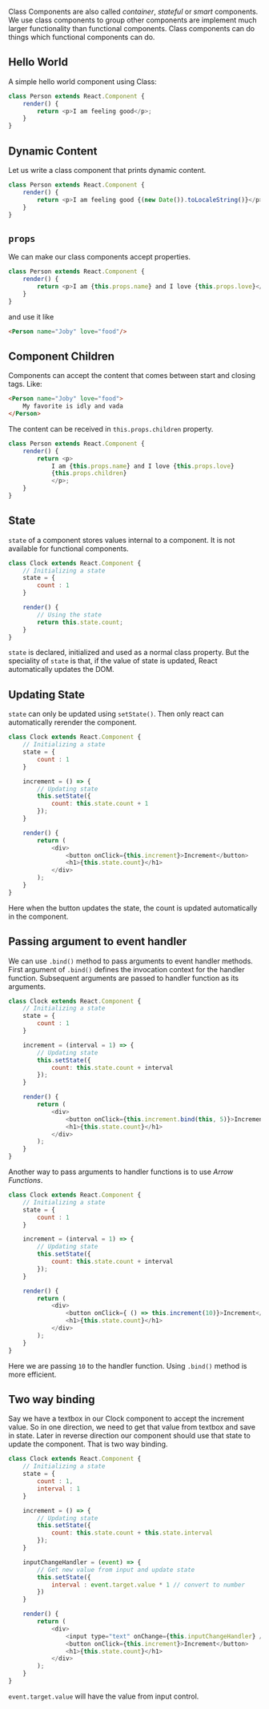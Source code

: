 Class Components are also called _container_, _stateful_ or _smart_ components. We use class components to group other components are implement much larger functionality than functional components. Class components can do things which functional components can do.

## Hello World
A simple hello world component using Class:
```javascript
class Person extends React.Component {
    render() {
        return <p>I am feeling good</p>;
    }
}
```

## Dynamic Content
Let us write a class component that prints dynamic content.
```javascript
class Person extends React.Component {
    render() {
        return <p>I am feeling good {(new Date()).toLocaleString()}</p>;
    }
}
```

## `props`
We can make our class components accept properties.
```javascript
class Person extends React.Component {
    render() {
        return <p>I am {this.props.name} and I love {this.props.love}</p>;
    }
}
```
and use it like
```html
<Person name="Joby" love="food"/>
```

## Component Children
Components can accept the content that comes between start and closing tags. Like:
```html
<Person name="Joby" love="food">
    My favorite is idly and vada
</Person>
```
The content can be received in `this.props.children` property.
```javascript
class Person extends React.Component {
    render() {
        return <p>
            I am {this.props.name} and I love {this.props.love}
            {this.props.children}
            </p>;
    }
}
```

## State
`state` of a component stores values internal to a component. It is not available for functional components.
```javascript
class Clock extends React.Component {
    // Initializing a state
    state = {
        count : 1
    }

    render() {
        // Using the state
        return this.state.count;
    }
}
```
`state` is declared, initialized and used as a normal class property. But the speciality of `state` is that, if the value of state is updated, React automatically updates the DOM.

## Updating State
`state` can only be updated using `setState()`. Then only react can automatically rerender the component.

```javascript
class Clock extends React.Component {
    // Initializing a state
    state = {
        count : 1
    }

    increment = () => {
        // Updating state
        this.setState({
            count: this.state.count + 1
        });
    }

    render() {
        return (
            <div>
                <button onClick={this.increment}>Increment</button>
                <h1>{this.state.count}</h1>
            </div>
        );
    }
}
```
Here when the button updates the state, the count is updated automatically in the component.

## Passing argument to event handler
We can use `.bind()` method to pass arguments to event handler methods. First argument of `.bind()` defines the invocation context for the handler function. Subsequent arguments are passed to handler function as its arguments.
```javascript
class Clock extends React.Component {
    // Initializing a state
    state = {
        count : 1
    }

    increment = (interval = 1) => {
        // Updating state
        this.setState({
            count: this.state.count + interval
        });
    }

    render() {
        return (
            <div>
                <button onClick={this.increment.bind(this, 5)}>Increment</button>
                <h1>{this.state.count}</h1>
            </div>
        );
    }
}
```

Another way to pass arguments to handler functions is to use _Arrow Functions_.
```javascript
class Clock extends React.Component {
    // Initializing a state
    state = {
        count : 1
    }

    increment = (interval = 1) => {
        // Updating state
        this.setState({
            count: this.state.count + interval
        });
    }

    render() {
        return (
            <div>
                <button onClick={ () => this.increment(10)}>Increment</button>
                <h1>{this.state.count}</h1>
            </div>
        );
    }
}
```
Here we are passing `10` to the handler function. Using `.bind()` method is more efficient.

## Two way binding
Say we have a textbox in our Clock component to accept the increment value. So in one direction, we need to get that value from textbox and save in state. Later in reverse direction our component should use that state to update the component. That is two way binding.
```javascript
class Clock extends React.Component {
    // Initializing a state
    state = {
        count : 1,
        interval : 1
    }

    increment = () => {
        // Updating state
        this.setState({
            count: this.state.count + this.state.interval
        });
    }

    inputChangeHandler = (event) => {
        // Get new value from input and update state
        this.setState({
            interval : event.target.value * 1 // convert to number
        })
    }

    render() {
        return (
            <div>
                <input type="text" onChange={this.inputChangeHandler} />
                <button onClick={this.increment}>Increment</button>
                <h1>{this.state.count}</h1>
            </div>
        );
    }
}
```
`event.target.value` will have the value from input control.